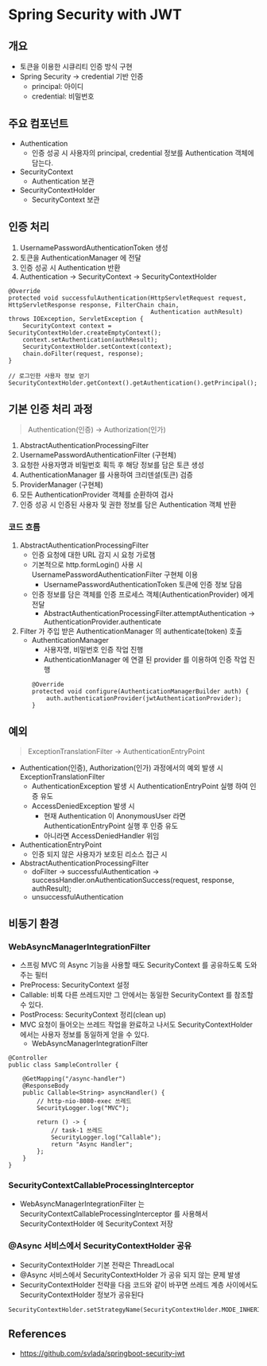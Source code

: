 # Spring Security with JWT

## 개요
- 토큰을 이용한 시큐리티 인증 방식 구현
- Spring Security -> credential 기반 인증
    - principal: 아이디
    - credential: 비밀번호

## 주요 컴포넌트
- Authentication
    - 인증 성공 시 사용자의 principal, credential 정보를 Authentication 객체에 담는다.
- SecurityContext
    - Authentication 보관
- SecurityContextHolder
    - SecurityContext 보관

## 인증 처리
1. UsernamePasswordAuthenticationToken 생성
2. 토큰을 AuthenticationManager 에 전달
3. 인증 성공 시 Authentication 반환
4. Authentication -> SecurityContext -> SecurityContextHolder
```
@Override
protected void successfulAuthentication(HttpServletRequest request, HttpServletResponse response, FilterChain chain,
                                        Authentication authResult) throws IOException, ServletException {
    SecurityContext context = SecurityContextHolder.createEmptyContext();
    context.setAuthentication(authResult);
    SecurityContextHolder.setContext(context);
    chain.doFilter(request, response);
}

// 로그인한 사용자 정보 얻기
SecurityContextHolder.getContext().getAuthentication().getPrincipal();
```

## 기본 인증 처리 과정
> Authentication(인증) -> Authorization(인가)
1. AbstractAuthenticationProcessingFilter
2. UsernamePasswordAuthenticationFilter (구현체)
3. 요청한 사용자명과 비밀번호 획득 후 해당 정보를 담은 토큰 생성
4. AuthenticationManager 를 사용하여 크리덴셜(토큰) 검증
5. ProviderManager (구현체)
6. 모든 AuthenticationProvider 객체를 순환하여 검사
7. 인증 성공 시 인증된 사용자 및 권한 정보를 담은 Authentication 객체 반환

### 코드 흐름
1. AbstractAuthenticationProcessingFilter
    - 인증 요청에 대한 URL 감지 시 요청 가로챔
    - 기본적으로 http.formLogin() 사용 시 UsernamePasswordAuthenticationFilter 구현체 이용
        - UsernamePasswordAuthenticationToken 토큰에 인증 정보 담음
    - 인증 정보를 담은 객체를 인증 프로세스 객체(AuthenticationProvider) 에게 전달
        - AbstractAuthenticationProcessingFilter.attemptAuthentication -> AuthenticationProvider.authenticate
2. Filter 가 주입 받은 AuthenticationManager 의 authenticate(token) 호출
    - AuthenticationManager
        - 사용자명, 비밀번호 인증 작업 진행
        - AuthenticationManager 에 연결 된 provider 를 이용하여 인증 작업 진행
        ```
        @Override
        protected void configure(AuthenticationManagerBuilder auth) {
            auth.authenticationProvider(jwtAuthenticationProvider);
        }
        ```
      
## 예외
> ExceptionTranslationFilter -> AuthenticationEntryPoint
- Authentication(인증), Authorization(인가) 과정에서의 예외 발생 시 ExceptionTranslationFilter
    - AuthenticationException 발생 시 AuthenticationEntryPoint 실행 하여 인증 유도
    - AccessDeniedException 발생 시 
        - 현재 Authentication 이 AnonymousUser 라면 AuthenticationEntryPoint 실행 후 인증 유도
        - 아니라면 AccessDeniedHandler 위임
- AuthenticationEntryPoint 
    - 인증 되지 않은 사용자가 보호된 리소스 접근 시
- AbstractAuthenticationProcessingFilter 
    - doFilter -> successfulAuthentication -> successHandler.onAuthenticationSuccess(request, response, authResult);
    - unsuccessfulAuthentication 
    

## 비동기 환경
### WebAsyncManagerIntegrationFilter
- 스프링 MVC 의 Async 기능을 사용할 때도 SecurityContext 를 공유하도록 도와주는 필터
- PreProcess: SecurityContext 설정
- Callable: 비록 다른 쓰레드지만 그 안에서는 동일한 SecurityContext 를 참조할 수 있다. 
- PostProcess: SecurityContext 정리(clean up)
- MVC 요청이 들어오는 쓰레드 작업을 완료하고 나서도 SecurityContextHolder 에서는 사용자 정보를 동일하게 얻을 수 있다.
    - WebAsyncManagerIntegrationFilter
```
@Controller
public class SampleController {

    @GetMapping("/async-handler")
    @ResponseBody
    public Callable<String> asyncHandler() {
        // http-nio-8080-exec 쓰레드
        SecurityLogger.log("MVC");

        return () -> {
            // task-1 쓰레드
            SecurityLogger.log("Callable");
            return "Async Handler";
        };
    }
}
```

### SecurityContextCallableProcessingInterceptor
- WebAsyncManagerIntegrationFilter 는 SecurityContextCallableProcessingInterceptor 를 사용해서 SecurityContextHolder 에 SecurityContext 저장

### @Async 서비스에서 SecurityContextHolder 공유
- SecurityContextHolder 기본 전략은 ThreadLocal
- @Async 서비스에서 SecurityContextHolder 가 공유 되지 않는 문제 발생
- SecurityContextHolder 전략을 다음 코드와 같이 바꾸면 쓰레드 계층 사이에서도 SecurityContextHolder 정보가 공유된다
```
SecurityContextHolder.setStrategyName(SecurityContextHolder.MODE_INHERITABLETHREADLOCAL);
```


## References
- https://github.com/svlada/springboot-security-jwt
